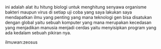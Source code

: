 ini adalah alat itu hitung biologi untuk menghitung senyawa organisme bakteri maupun virus
di setiap uji coba yang saya lakukan saya mendapatkan ilmu yang penting
yang mana teknologi gen bisa disatukan dengan global yaitu sebuah komputer yang mana merupakan
kecedasan yang menjadikan manusia menjadi cerdas yaitu menyisipkan program yang ada kedalam 
sebuah pikiran nya.


ilmuwan:zeosus
